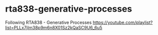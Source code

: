 # rta838-generative-processes
Following RTA838 - Generative Processes https://youtube.com/playlist?list=PLLx7jIm38p9m6n8X01Sz2kQaSC9U6_6u5
